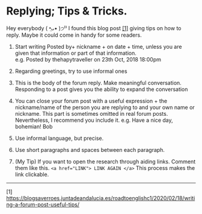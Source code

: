 # Replying; Tips & Tricks.
Hey everybody ( •̤ᴗ• )੭⁾⁾ 
I found this blog post <a href="https://blogsaverroes.juntadeandalucia.es/roadtoenglishc1/2020/02/18/writing-a-forum-post-useful-tips/">[1]</a> giving tips on how to reply. Maybe it could come in handy for some readers.


1. Start writing Posted by+ nickname + on date + time, unless you are given that information or part of that information.  
e.g. Posted by thehapytraveller on 23th Oct, 2018 18:00pm

2. Regarding greetings, try to use informal ones 


3. This is the body of the forum reply. Make meaningful conversation. Responding to a post gives you the ability to expand the conversation  


4. You can close your forum post with a useful expression + the nickname/name of the person you are replying to and your own name or nickname. This part is sometimes omitted in real forum posts. Nevertheless, I recommend you include it. 
e.g. Have a nice day, bohemian!
		Bob 


5. Use informal language, but precise. 


6. Use short paragraphs and spaces between each paragraph.

7. (My Tip) If you want to open the research through aiding links. Comment them like this. 
`<a href="LINK"> LINK AGAIN </a>`
This process makes the link clickable.

---

[1] https://blogsaverroes.juntadeandalucia.es/roadtoenglishc1/2020/02/18/writing-a-forum-post-useful-tips/
